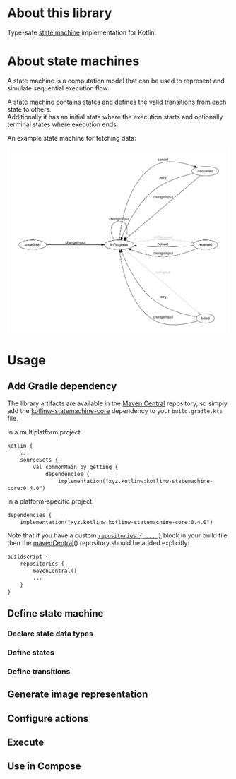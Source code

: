 # About this library

Type-safe [state machine](https://en.wikipedia.org/wiki/Finite-state_machine) implementation for Kotlin.

# About state machines

A state machine is a computation model that can be used to represent and simulate sequential execution flow. 

A state machine contains states and defines the valid transitions from each state to others.\
Additionally it has an initial state where the execution starts and optionally terminal states where execution ends.

An example state machine for fetching data:

![Data fetch state machine](doc/DataFetchStateMachine.png)

# Usage

## Add Gradle dependency

The library artifacts are available in the [Maven Central](https://repo.maven.apache.org/maven2/) repository, so simply
add the [kotlinw-statemachine-core](https://search.maven.org/search?q=g:xyz.kotlinw%20a:kotlinw-statemachine-core) dependency to your `build.gradle.kts` file.

In a multiplatform project

```
kotlin {
    ...
    sourceSets {
        val commonMain by getting {
            dependencies {
                implementation("xyz.kotlinw:kotlinw-statemachine-core:0.4.0")

```

In a platform-specific project:

```
dependencies {
    implementation("xyz.kotlinw:kotlinw-statemachine-core:0.4.0")
```

Note that if you have a custom [`repositories { ... }`](https://docs.gradle.org/current/dsl/org.gradle.api.Project.html#org.gradle.api.Project:repositories(groovy.lang.Closure)) block in your build file then the [mavenCentral()](https://docs.gradle.org/current/dsl/org.gradle.api.artifacts.dsl.RepositoryHandler.html#org.gradle.api.artifacts.dsl.RepositoryHandler:mavenCentral()) repository should be added explicitly:

```
buildscript {
    repositories {
        mavenCentral()
        ...
    }
}
```

## Define state machine 

### Declare state data types 

### Define states

### Define transitions

## Generate image representation

## Configure actions

## Execute

## Use in Compose
